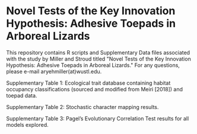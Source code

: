 # Novel Tests of the Key Innovation Hypothesis: Adhesive Toepads in Arboreal Lizards

This repository contains R scripts and Supplementary  Data files associated with the study by Miller and Stroud titled "Novel Tests of the Key Innovation Hypothesis: Adhesive Toepads in Arboreal Lizards." For any questions, please e-mail aryehmiller(at)wustl.edu. 

Supplementary Table 1: Ecological trait database containing habitat occupancy classifications (sourced and modified from Meiri [2018]) and toepad data. 

Supplementary Table 2: Stochastic character mapping results.

Supplementary Table 3: Pagel’s Evolutionary Correlation Test results for all models explored.
